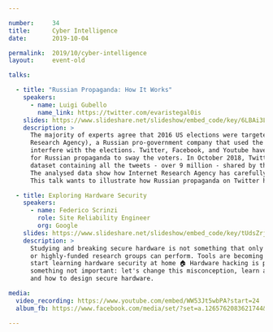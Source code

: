 ```yaml
---

number:     34
title:      Cyber Intelligence
date:       2019-10-04

permalink:  2019/10/cyber-intelligence
layout:     event-old

talks:

  - title: "Russian Propaganda: How It Works"
    speakers:
      - name: Luigi Gubello
        name_link: https://twitter.com/evaristegal0is
    slides: https://www.slideshare.net/slideshow/embed_code/key/6LBAi3LArZkAh
    description: >
      The majority of experts agree that 2016 US elections were targeted by IRA (Internet
      Research Agency), a Russian pro-government company that used the social networks to
      interfere with the elections. Twitter, Facebook, and Youtube have become useful tools
      for Russian propaganda to sway the voters. In October 2018, Twitter released a big
      dataset containing all the tweets - over 9 million - shared by the Russian trolls.
      The analysed data show how Internet Research Agency has carefully developed its propaganda.
      This talk wants to illustrate how Russian propaganda on Twitter has worked.

  - title: Exploring Hardware Security
    speakers:
      - name: Federico Scrinzi
        role: Site Reliability Engineer
        org: Google
    slides: https://www.slideshare.net/slideshow/embed_code/key/tUdsZrj6hEbZo5
    description: >
      Studying and breaking secure hardware is not something that only state-sponsored attackers
      or highly-funded research groups can perform. Tools are becoming more accessible and you can
      start learning hardware security at home 🏠 Hardware hacking is perceived as black magic or
      something not important: let's change this misconception, learn about new classes of attacks
      and how to design secure hardware.

media:
  video_recording: https://www.youtube.com/embed/WW53Jt5wbPA?start=24
  album_fb: https://www.facebook.com/media/set/?set=a.1265762083621744&type=3

---
```

